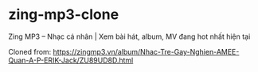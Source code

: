 # zing-mp3-clone
Zing MP3 – Nhạc cá nhân | Xem bài hát, album, MV đang hot nhất hiện tại

Cloned from: https://zingmp3.vn/album/Nhac-Tre-Gay-Nghien-AMEE-Quan-A-P-ERIK-Jack/ZU89UD8D.html
